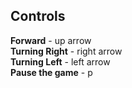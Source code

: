 ## Controls
**Forward** - up arrow  <br />
**Turning Right** - right arrow  <br />
**Turning Left** - left arrow  <br />
**Pause the game** - p
